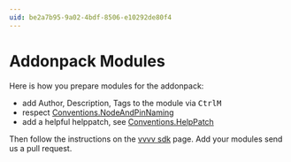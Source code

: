 ```yaml
---
uid: be2a7b95-9a02-4bdf-8506-e10292de80f4
---
```


# Addonpack Modules
Here is how you prepare modules for the addonpack:  

* add Author, Description, Tags to the module via <span class="keyseq"><kbd>Ctrl</kbd><kbd>M</kbd></span>  
* respect [Conventions.NodeAndPinNaming](xref:db8592a2-03c3-4e8c-a540-d11df5e83078)  
* add a helpful helppatch, see [Conventions.HelpPatch](xref:07824e2d-da59-4df0-9f49-a143dc0f7625)  

Then follow the instructions on the [vvvv sdk](xref:51377b2d-17a4-4b5f-b0c1-eb2cc11fe251) page. Add your modules send us a pull request.